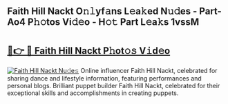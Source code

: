 ## Faith Hill Nackt O𝚗𝚕yf𝚊ns L𝚎a𝚔ed N𝚞𝚍es - Part-Ao4 P𝚑𝚘tos Vi𝚍𝚎o - H𝚘𝚝 Part L𝚎a𝚔s 1vssM

# <h2><a href="http://kf4snt.oniu.top/?m=Faith+Hill+Nackt">🔗👉 🔴 Faith Hill Nackt P𝚑ot𝚘𝚜 V𝚒d𝚎o</a></h2>

[![Faith Hill Nackt Nu𝚍e𝚜](https://i.imgur.com/0qMVB7G.gif)](http://kf4snt.oniu.top/?m=Faith+Hill+Nackt)
Online influencer Faith Hill Nackt, celebrated for sharing dance and lifestyle information, featuring performances and personal blogs. Brilliant puppet builder Faith Hill Nackt, celebrated for their exceptional skills and accomplishments in creating puppets.  
